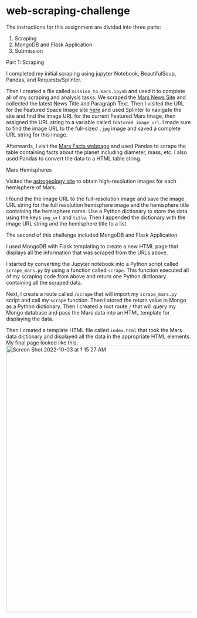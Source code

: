 # web-scraping-challenge

The instructions for this assignment are divided into three parts: 
1. Scraping 
2. MongoDB and Flask Application
3. Submission 

Part  1: Scraping

I completed my initial scraping using jupyter Notebook, BeautifulSoup, Pandas, and Requests/Splinter.

Then I created a file called `mission_to_mars.ipynb` and used it to complete all of my scraping and analysis tasks. 
We scraped the [Mars News Site](https://redplanetscience.com/) and collected the latest News Title and Paragraph Text. 
Then I visited the URL for the Featured Space Image site [here](https://spaceimages-mars.com) and used Splinter to navigate the site and find the image URL for the current Featured Mars Image, then assigned the URL string to a variable called `featured_image_url`.
I made sure to find the image URL to the full-sized `.jpg` image and saved a complete URL string for this image.

Afterwards, I visit the [Mars Facts webpage](https://galaxyfacts-mars.com) and used Pandas to scrape the table containing facts about the planet including diameter, mass, etc. I also used Pandas to convert the data to a HTML table string.

Mars Hemispheres

Visited the [astrogeology site](https://marshemispheres.com/) to obtain high-resolution images for each hemisphere of Mars.

I found the the image URL to the full-resolution image and save the image URL string for the full resolution hemisphere image and the hemisphere title containing the hemisphere name. Use a Python dictionary to store the data using the keys `img_url` and `title`. Then I appended the dictionary with the image URL string and the hemisphere title to a list.

The second of this challenge included MongoDB and Flask Application

I used MongoDB with Flask templating to create a new HTML page that displays all the information that was scraped from the URLs above.

I started by converting the Jupyter notebook into a Python script called `scrape_mars.py` by using a function called `scrape`. This function executed all of my scraping code from above and return one Python dictionary containing all the scraped data.

Next, I create a route called `/scrape` that will import my `scrape_mars.py` script and call my `scrape` function. Then I stored the return value in Mongo as a Python dictionary. Then I created a root route `/` that will query my Mongo database and pass the Mars data into an HTML template for displaying the data.

Then I created a template HTML file called `index.html` that took the Mars data dictionary and displayed all the data in the appropriate HTML elements. My final page looked like this:
<img width="728" alt="Screen Shot 2022-10-03 at 1 15 27 AM" src="https://user-images.githubusercontent.com/106457512/193506731-e7c25d06-d287-4c27-8c4e-8718970d5967.png">
